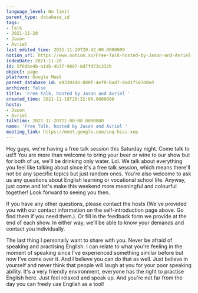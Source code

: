 ```yaml
---
language_level: No limit
parent_type: database_id
tags:
- Talk
- 2021-11-20
- Jason
- Avriel
last_edited_time: 2021-11-20T20:42:00.0000000
notion_url: https://www.notion.so/Free-Talk-hosted-by-Jason-and-Avriel-5f6dbe4ba1ab4b3798870d7fd73c332b
indexDate: 2021-11-20
id: 5f6dbe4b-a1ab-4b37-9887-0d7fd73c332b
object: page
platform: Google Meet
parent_database_id: e9339446-880f-4ef0-8ad7-8ad1f507dded
archived: false
title: 'Free Talk, hosted by Jason and Avriel '
created_time: 2021-11-18T20:32:00.0000000
hosts:
- Jason
- Avriel
talktime: 2021-11-20T21:00:00.0000000
name: 'Free Talk, hosted by Jason and Avriel '
meeting_link: https://meet.google.com/seq-hiss-xnp
---
```





Hey guys, we're having a free talk session this Saturday night. Come talk to us!!! You are more than welcome to bring your beer or wine to our show but for both of us, we'll be drinking only water. Lol. We talk about everything you feel like talking about since it's a free talk session, which means there'll not be any specific topics but just random ones. You're also welcome to ask us any questions about English learning or vocational school life. Anyway, just come and let's make this weekend more meaningful and colourful together! Look forward to seeing you then. 

If you have any other questions, please contact the hosts (We've provided you with our contact information on the self-introduction page above. Go find them if you need them.). Or fill in the feedback form we provide at the end of each show. In either way, we’ll be able to know your demands and contact you individually.

The last thing I personally want to share with you. Never be afraid of speaking and practising English. I can relate to what you're feeling in the moment of speaking since I've experienced something similar before but now I've come over it. And I believe you can do that as well. Just believe in yourself and never think that people will laugh at you for your poor speaking ability. It's a very friendly environment, everyone has the right to practise English here. Just feel relaxed and speak up. And you're not far from the day you can freely use English as a tool!






